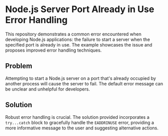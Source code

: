 # Node.js Server Port Already in Use Error Handling

This repository demonstrates a common error encountered when developing Node.js applications: the failure to start a server when the specified port is already in use.  The example showcases the issue and proposes improved error handling techniques.

## Problem

Attempting to start a Node.js server on a port that's already occupied by another process will cause the server to fail. The default error message can be unclear and unhelpful for developers.

## Solution

Robust error handling is crucial.  The solution provided incorporates a `try...catch` block to gracefully handle the `EADDRINUSE` error, providing a more informative message to the user and suggesting alternative actions.